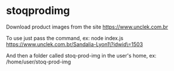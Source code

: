 # stoqprodimg

Download product images from the site https://www.unclek.com.br

To use just pass the command, ex:
node index.js https://www.unclek.com.br/Sandalia-Lyon1\?idwid\=1503

And then a folder called stoq-prod-img in the user's home, ex:
/home/user/stoq-prod-img
